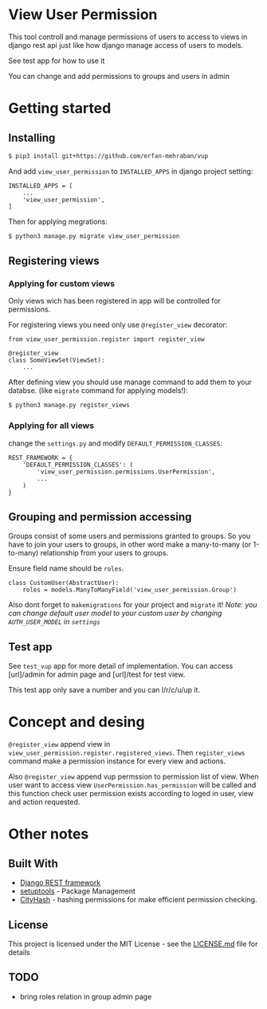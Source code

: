 # View User Permission

This tool controll and manage permissions of users to access to views in django rest api just like how django manage access of users to models.

See test app for how to use it

You can change and add permissions to groups and users in admin

# Getting started

## Installing


```bash
$ pip3 install git+https://github.com/erfan-mehraban/vup
```

And add ```view_user_permission``` to ```INSTALLED_APPS``` in django project setting:

```python3
INSTALLED_APPS = [
    ...
    'view_user_permission',
]
```

Then for applying megrations:

```bash
$ python3 manage.py migrate view_user_permission
```

## Registering views

### Applying for custom views

Only views wich has been registered in app will be controlled for permissions.

For registering views you need only use ```@register_view``` decorator:

```python3
from view_user_permission.register import register_view

@register_view
class SomeViewSet(ViewSet):
    ...
```

After defining view you should use manage command to add them to your databse. (like ```migrate``` command for applying models!):

```bash
$ python3 manage.py register_views
```
### Applying for all views

change the ```settings.py``` and modify ```DEFAULT_PERMISSION_CLASSES```:

```
REST_FRAMEWORK = {
    'DEFAULT_PERMISSION_CLASSES': (
        'view_user_permission.permissions.UserPermission',
        ...
    )
}
```

## Grouping and permission accessing

Groups consist of some users and permissions granted to groups. So you have to join your users to groups, in other word make a many-to-many (or 1-to-many) relationship from your users to groups.

Ensure field name should be `roles`.

```python3
class CustomUser(AbstractUser):
    roles = models.ManyToManyField('view_user_permission.Group')
```

Also dont forget to ```makemigrations``` for your project and ```migrate``` it!
_Note: you can change default user model to your custom user by changing ```AUTH_USER_MODEL``` in ```settings```_


## Test app

See ```test_vup``` app for more detail of implementation.
You can access [url]/admin for admin page and [url]/test for test view.

This test app only save a number and you can l/r/c/u/up it.

# Concept and desing

```@register_view``` append view in ```view_user_permission.register.registered_views```. Then ```register_views``` command make a permission instance for every view and actions.

Also ```@register_view``` append vup permssion to permission list of view. When user want to access view ```UserPermission.has_permission``` will be called and this function check user permission exists according to loged in user, view and action requested.

# Other notes

## Built With

* [Django REST framework](http://www.django-rest-framework.org/)
* [setuptools](https://pypi.org/project/setuptools/) - Package Management
* [CityHash](https://opensource.googleblog.com/2011/04/introducing-cityhash.html) - hashing permissions for make efficient permission checking. 


## License

This project is licensed under the MIT License - see the [LICENSE.md](LICENSE.md) file for details

## TODO

* bring roles relation in group admin page